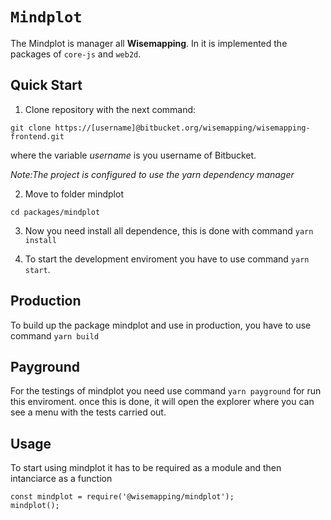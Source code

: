 # `Mindplot`

The Mindplot is manager all **Wisemapping**. In it is implemented the packages of `core-js` and `web2d`.

## Quick Start

1. Clone repository with the next command:

```
git clone https://[username]@bitbucket.org/wisemapping/wisemapping-frontend.git
```

where the variable _username_ is you username of Bitbucket.

_Note:The project is configured to use the yarn dependency manager_

2. Move to folder mindplot

```
cd packages/mindplot
```

3. Now you need install all dependence, this is done with command `yarn install`

4. To start the development enviroment you have to use command `yarn start`.

## Production

To build up the package mindplot and use in production, you have to use command `yarn build`

## Payground

For the testings of mindplot you need use command `yarn payground` for run this enviroment.
once this is done, it will open the explorer where you can see a menu with the tests carried out.

## Usage

To start using mindplot it has to be required as a module and then intanciarce as a function

```
const mindplot = require('@wisemapping/mindplot');
mindplot();
```
